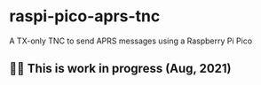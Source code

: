 # raspi-pico-aprs-tnc
A TX-only TNC to send APRS messages using a Raspberry Pi Pico

## :construction_worker_man: This is work in progress (Aug, 2021)
